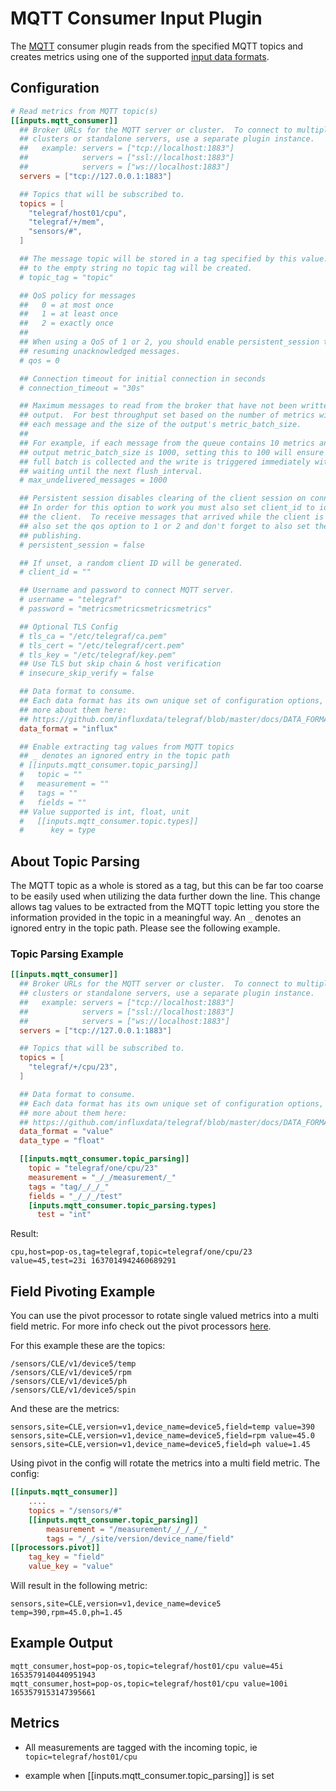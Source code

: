 # MQTT Consumer Input Plugin

The [MQTT][mqtt] consumer plugin reads from the specified MQTT topics
and creates metrics using one of the supported [input data formats][].

## Configuration

```toml @sample.conf
# Read metrics from MQTT topic(s)
[[inputs.mqtt_consumer]]
  ## Broker URLs for the MQTT server or cluster.  To connect to multiple
  ## clusters or standalone servers, use a separate plugin instance.
  ##   example: servers = ["tcp://localhost:1883"]
  ##            servers = ["ssl://localhost:1883"]
  ##            servers = ["ws://localhost:1883"]
  servers = ["tcp://127.0.0.1:1883"]

  ## Topics that will be subscribed to.
  topics = [
    "telegraf/host01/cpu",
    "telegraf/+/mem",
    "sensors/#",
  ]

  ## The message topic will be stored in a tag specified by this value.  If set
  ## to the empty string no topic tag will be created.
  # topic_tag = "topic"

  ## QoS policy for messages
  ##   0 = at most once
  ##   1 = at least once
  ##   2 = exactly once
  ##
  ## When using a QoS of 1 or 2, you should enable persistent_session to allow
  ## resuming unacknowledged messages.
  # qos = 0

  ## Connection timeout for initial connection in seconds
  # connection_timeout = "30s"

  ## Maximum messages to read from the broker that have not been written by an
  ## output.  For best throughput set based on the number of metrics within
  ## each message and the size of the output's metric_batch_size.
  ##
  ## For example, if each message from the queue contains 10 metrics and the
  ## output metric_batch_size is 1000, setting this to 100 will ensure that a
  ## full batch is collected and the write is triggered immediately without
  ## waiting until the next flush_interval.
  # max_undelivered_messages = 1000

  ## Persistent session disables clearing of the client session on connection.
  ## In order for this option to work you must also set client_id to identify
  ## the client.  To receive messages that arrived while the client is offline,
  ## also set the qos option to 1 or 2 and don't forget to also set the QoS when
  ## publishing.
  # persistent_session = false

  ## If unset, a random client ID will be generated.
  # client_id = ""

  ## Username and password to connect MQTT server.
  # username = "telegraf"
  # password = "metricsmetricsmetricsmetrics"

  ## Optional TLS Config
  # tls_ca = "/etc/telegraf/ca.pem"
  # tls_cert = "/etc/telegraf/cert.pem"
  # tls_key = "/etc/telegraf/key.pem"
  ## Use TLS but skip chain & host verification
  # insecure_skip_verify = false

  ## Data format to consume.
  ## Each data format has its own unique set of configuration options, read
  ## more about them here:
  ## https://github.com/influxdata/telegraf/blob/master/docs/DATA_FORMATS_INPUT.md
  data_format = "influx"

  ## Enable extracting tag values from MQTT topics
  ## _ denotes an ignored entry in the topic path
  # [[inputs.mqtt_consumer.topic_parsing]]
  #   topic = ""
  #   measurement = ""
  #   tags = ""
  #   fields = ""
  ## Value supported is int, float, unit
  #   [[inputs.mqtt_consumer.topic.types]]
  #      key = type
```

## About Topic Parsing

The MQTT topic as a whole is stored as a tag, but this can be far too coarse
to be easily used when utilizing the data further down the line. This
change allows tag values to be extracted from the MQTT topic letting you
store the information provided in the topic in a meaningful way.
An `_` denotes an ignored entry in the topic path.
Please see the following example.

### Topic Parsing Example

```toml
[[inputs.mqtt_consumer]]
  ## Broker URLs for the MQTT server or cluster.  To connect to multiple
  ## clusters or standalone servers, use a separate plugin instance.
  ##   example: servers = ["tcp://localhost:1883"]
  ##            servers = ["ssl://localhost:1883"]
  ##            servers = ["ws://localhost:1883"]
  servers = ["tcp://127.0.0.1:1883"]

  ## Topics that will be subscribed to.
  topics = [
    "telegraf/+/cpu/23",
  ]

  ## Data format to consume.
  ## Each data format has its own unique set of configuration options, read
  ## more about them here:
  ## https://github.com/influxdata/telegraf/blob/master/docs/DATA_FORMATS_INPUT.md
  data_format = "value"
  data_type = "float"

  [[inputs.mqtt_consumer.topic_parsing]]
    topic = "telegraf/one/cpu/23"
    measurement = "_/_/measurement/_"
    tags = "tag/_/_/_"
    fields = "_/_/_/test"
    [inputs.mqtt_consumer.topic_parsing.types]
      test = "int"
```

Result:

```shell
cpu,host=pop-os,tag=telegraf,topic=telegraf/one/cpu/23 value=45,test=23i 1637014942460689291
```

## Field Pivoting Example

You can use the pivot processor to rotate single
valued metrics into a multi field metric.
For more info check out the pivot processors
[here][1].

For this example these are the topics:

```text
/sensors/CLE/v1/device5/temp
/sensors/CLE/v1/device5/rpm
/sensors/CLE/v1/device5/ph
/sensors/CLE/v1/device5/spin
```

And these are the metrics:

```text
sensors,site=CLE,version=v1,device_name=device5,field=temp value=390
sensors,site=CLE,version=v1,device_name=device5,field=rpm value=45.0
sensors,site=CLE,version=v1,device_name=device5,field=ph value=1.45
```

Using pivot in the config will rotate the metrics into a multi field metric.
The config:

```toml
[[inputs.mqtt_consumer]]
    ....
    topics = "/sensors/#"
    [[inputs.mqtt_consumer.topic_parsing]]
        measurement = "/measurement/_/_/_/_"
        tags = "/_/site/version/device_name/field"
[[processors.pivot]]
    tag_key = "field"
    value_key = "value"
```

Will result in the following metric:

```text
sensors,site=CLE,version=v1,device_name=device5 temp=390,rpm=45.0,ph=1.45
```

[1]: <https://github.com/influxdata/telegraf/tree/master/plugins/processors/pivot> "Pivot Processor"

## Example Output

```text
mqtt_consumer,host=pop-os,topic=telegraf/host01/cpu value=45i 1653579140440951943
mqtt_consumer,host=pop-os,topic=telegraf/host01/cpu value=100i 1653579153147395661
```

## Metrics

- All measurements are tagged with the incoming topic, ie
`topic=telegraf/host01/cpu`

- example when [[inputs.mqtt_consumer.topic_parsing]] is set

[mqtt]: https://mqtt.org
[input data formats]: /docs/DATA_FORMATS_INPUT.md
